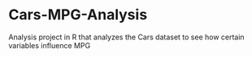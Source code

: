# Cars-MPG-Analysis

Analysis project in R that analyzes the Cars dataset to see how certain variables influence MPG
